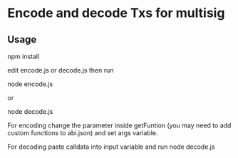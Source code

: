 # Encode and decode Txs for multisig


## Usage


npm install

edit encode.js or decode.js then run

node encode.js

or

node decode.js



For encoding change the parameter inside getFuntion (you may need to add custom functions to abi.json) and set args variable.


For decoding paste calldata into input variable and run node decode.js

